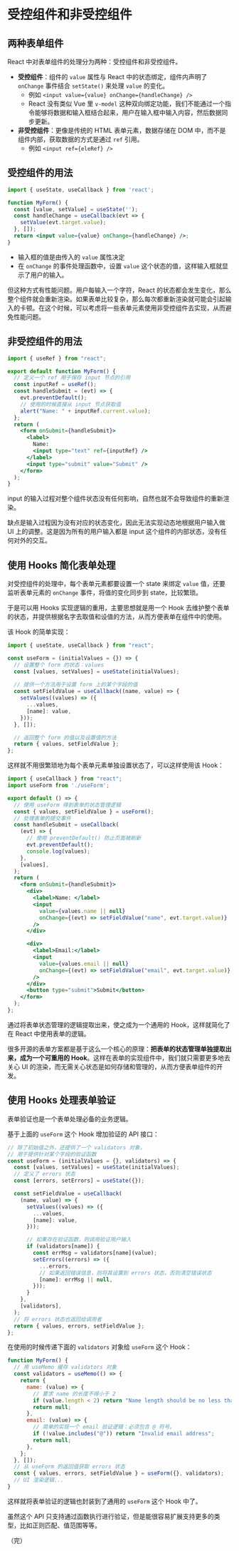 # 受控组件和非受控组件

## 两种表单组件

React 中对表单组件的处理分为两种：受控组件和非受控组件。

* **受控组件**：组件的 `value` 属性与 React 中的状态绑定，组件内声明了 `onChange` 事件结合 `setState()` 来处理 `value` 的变化。
  * 例如 `<input value={value} onChange={handleChange} />`
  * React 没有类似 Vue 里 `v-model` 这种双向绑定功能，我们不能通过一个指令能够将数据和输入框结合起来，用户在输入框中输入内容，然后数据同步更新。
* **非受控组件**：更像是传统的 HTML 表单元素，数据存储在 DOM 中，而不是组件内部，获取数据的方式是通过 `ref` 引用。
  * 例如 `<input ref={eleRef} />` 

## 受控组件的用法

```jsx
import { useState, useCallback } from 'react';

function MyForm() {
  const [value, setValue] = useState('');
  const handleChange = useCallback(evt => {
    setValue(evt.target.value);
  }, []);
  return <input value={value} onChange={handleChange} />;
}
```

* 输入框的值是由传入的 `value` 属性决定
* 在 `onChange` 的事件处理函数中，设置 `value` 这个状态的值，这样输入框就显示了用户的输入。

但这种方式有性能问题。用户每输入一个字符，React 的状态都会发生变化，那么整个组件就会重新渲染。如果表单比较复杂，那么每次都重新渲染就可能会引起输入的卡顿。在这个时候，可以考虑将一些表单元素使用非受控组件去实现，从而避免性能问题。

## 非受控组件的用法

```jsx
import { useRef } from "react";

export default function MyForm() {
  // 定义一个 ref 用于保存 input 节点的引用
  const inputRef = useRef();
  const handleSubmit = (evt) => {
    evt.preventDefault();
    // 使用的时候直接从 input 节点获取值
    alert("Name: " + inputRef.current.value);
  };
  return (
    <form onSubmit={handleSubmit}>
      <label>
        Name:
        <input type="text" ref={inputRef} />
      </label>
      <input type="submit" value="Submit" />
    </form>
  );
}
```

input 的输入过程对整个组件状态没有任何影响，自然也就不会导致组件的重新渲染。

缺点是输入过程因为没有对应的状态变化，因此无法实现动态地根据用户输入做 UI 上的调整。这是因为所有的用户输入都是 input 这个组件的内部状态，没有任何对外的交互。

## 使用 Hooks 简化表单处理

对受控组件的处理中，每个表单元素都要设置一个 state 来绑定 `value` 值，还要监听表单元素的 `onChange` 事件，将值的变化同步到 state，比较繁琐。

于是可以用 Hooks 实现逻辑的重用，主要思想就是用一个 Hook 去维护整个表单的状态，并提供根据名字去取值和设值的方法，从而方便表单在组件中的使用。

该 Hook 的简单实现：

```jsx
import { useState, useCallback } from "react";

const useForm = (initialValues = {}) => {
  // 设置整个 form 的状态：values
  const [values, setValues] = useState(initialValues);
  
  // 提供一个方法用于设置 form 上的某个字段的值
  const setFieldValue = useCallback((name, value) => {
    setValues((values) => ({
      ...values,
      [name]: value,
    }));
  }, []);

  // 返回整个 form 的值以及设置值的方法
  return { values, setFieldValue };
};
```

这样就不用很繁琐地为每个表单元素单独设置状态了，可以这样使用该 Hook：

```jsx
import { useCallback } from "react";
import useForm from './useForm';

export default () => {
  // 使用 useForm 得到表单的状态管理逻辑
  const { values, setFieldValue } = useForm();
  // 处理表单的提交事件
  const handleSubmit = useCallback(
    (evt) => {
      // 使用 preventDefault() 防止页面被刷新
      evt.preventDefault();
      console.log(values);
    },
    [values],
  );
  return (
    <form onSubmit={handleSubmit}>
      <div>
        <label>Name: </label>
        <input
          value={values.name || null}
          onChange={(evt) => setFieldValue("name", evt.target.value)}
        />
      </div>

      <div>
        <label>Email:</label>
        <input
          value={values.email || null}
          onChange={(evt) => setFieldValue("email", evt.target.value)}
        />
      </div>
      <button type="submit">Submit</button>
    </form>
  );
};
```

通过将表单状态管理的逻辑提取出来，使之成为一个通用的 Hook，这样就简化了在 React 中使用表单的逻辑。

很多开源的表单方案都是基于这么一个核心的原理：**把表单的状态管理单独提取出来，成为一个可重用的 Hook**。这样在表单的实现组件中，我们就只需要更多地去关心 UI 的渲染，而无需关心状态是如何存储和管理的，从而方便表单组件的开发。

## 使用 Hooks 处理表单验证

表单验证也是一个表单处理必备的业务逻辑。

基于上面的 `useForm` 这个 Hook 增加验证的 API 接口：

```jsx
// 除了初始值之外，还提供了一个 validators 对象，
// 用于提供针对某个字段的验证函数
const useForm = (initialValues = {}, validators) => {
  const [values, setValues] = useState(initialValues);
  // 定义了 errors 状态
  const [errors, setErrors] = useState({});

  const setFieldValue = useCallback(
    (name, value) => {
      setValues((values) => ({
        ...values,
        [name]: value,
      }));

      // 如果存在验证函数，则调用验证用户输入
      if (validators[name]) {
        const errMsg = validators[name](value);
        setErrors((errors) => ({
          ...errors,
          // 如果返回错误信息，则将其设置到 errors 状态，否则清空错误状态
          [name]: errMsg || null,
        }));
      }
    },
    [validators],
  );
  // 将 errors 状态也返回给调用者
  return { values, errors, setFieldValue };
};
```

在使用的时候传递下面的 `validators` 对象给 `useForm` 这个 Hook：

```jsx
function MyForm() {
  // 用 useMemo 缓存 validators 对象
  const validators = useMemo(() => {
    return {
      name: (value) => {
        // 要求 name 的长度不得小于 2
        if (value.length < 2) return "Name length should be no less than 2.";
        return null;
      },
      email: (value) => {
        // 简单的实现一个 email 验证逻辑：必须包含 @ 符号。
        if (!value.includes("@")) return "Invalid email address";
        return null;
      },
    };
  }, []);
  // 从 useForm 的返回值获取 errors 状态
  const { values, errors, setFieldValue } = useForm({}, validators);
  // UI 渲染逻辑...
}
```

这样就将表单验证的逻辑也封装到了通用的 `useForm` 这个 Hook 中了。

虽然这个 API 只支持通过函数执行进行验证，但是能很容易扩展支持更多的类型，比如正则匹配、值范围等等。

（完）
